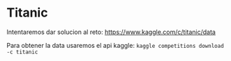 # Titanic
Intentaremos dar solucion al reto: https://www.kaggle.com/c/titanic/data

Para obtener la data usaremos el api kaggle:
`kaggle competitions download -c titanic`
